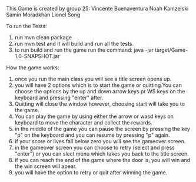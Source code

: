 This Game is created by group 25:
Vincente Buenaventura
Noah Kamzelski
Samin Moradkhan 
Lionel Song

To run the Tests: 
1. run mvn clean package
1. run mvn test and it will build and run all the tests. 
2. to run build and run the game run the command:  java -jar target/Game-1.0-SNAPSHOT.jar



How the game works:
1. once you run the main class you will see a title screen opens up. 
2. you will have 2 options which is to start the game or quitting.You can choose the options by the up and down arrow keys pr WS keys on the keyboard and pressing "enter" after.
3. Quitting will close the window however, choosing start will take you to the game. 
4. You can play the game by using either the arrow or wasd keys on keyboard to move the character and collect the rewards. 
5. in the middle of the game you can pause the screen by pressing the key "p" on the keyboard and you can resume by pressing "p" again.
6. if your score or lives fall below zero you will see the gameover screen.
7. in the gameover screen you can choose to retry (select and press "enter") or you can slect menu which takes you back to the title screen. 
8. if you can reach the end of the game where the door is, you will win and the win screen will apear. 
9. you will have the option to retry or quit after winning the game. 
